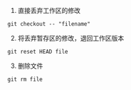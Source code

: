 1. 直接丢弃工作区的修改
```
git checkout -- "filename"
```

2. 将丢弃暂存区的修改，退回工作区版本
```
git reset HEAD file
```

3. 删除文件
```
git rm file
```